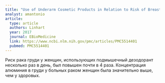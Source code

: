 ```yaml
---
title: "Use of Underarm Cosmetic Products in Relation to Risk of Breast Cancer: A Case-Control Study"
analyst: amantonio
article:
  type: article
  authors: Linhart
  year: 2017
  journal: EBioMedicine
  link: https://www.ncbi.nlm.nih.gov/pmc/articles/PMC5514401
  pubmed: PMC5514401
---
```


Риск рака груди у женщин, использующих подмышечный дезодорант несколько раз в день, был повышен почти в 4 раза. Концентрация алюминия в груди у больных раком женщин была значительно выше, чем у здоровых.
